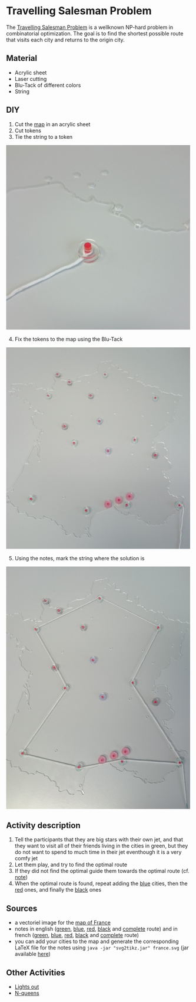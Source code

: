 # Travelling Salesman Problem

The [Travelling Salesman Problem](https://en.wikipedia.org/wiki/Travelling_salesman_problem) is a wellknown NP-hard problem in combinatorial optimization. The goal is to find the shortest possible route that visits each city and returns to the origin city.

## Material
  - Acrylic sheet
  - Laser cutting
  - Blu-Tack of different colors
  - String

## DIY
  1. Cut the [map](https://github.com/mpelleau/FunCS/tree/master/TSP/france.svg) in an acrylic sheet
  2. Cut tokens
  3. Tie the string to a token
  
  ![Start token](https://raw.githubusercontent.com/mpelleau/FunCS/master/TSP/pictures/DSC_0030.JPG)
  
  4. Fix the tokens to the map using the Blu-Tack
  
  ![Tokens ready](https://raw.githubusercontent.com/mpelleau/FunCS/master/TSP/pictures/DSC_0031.JPG)
  
  5. Using the notes, mark the string where the solution is
  
  ![Activity ready](https://raw.githubusercontent.com/mpelleau/FunCS/master/TSP/pictures/DSC_0032.JPG)
  
## Activity description
  1. Tell the participants that they are big stars with their own jet, and that they want to visit all of their friends living in the cities in green, but they do not want to spend to much time in their jet eventhough it is a very comfy jet
  2. Let them play, and try to find the optimal route
  3. If they did not find the optimal guide them towards the optimal route (cf. [note](https://github.com/mpelleau/FunCS/tree/master/TSP/en/noteGreen.pdf))
  4. When the optimal route is found, repeat adding the [blue](https://github.com/mpelleau/FunCS/tree/master/TSP/en/noteBlue.pdf) cities, then the [red](https://github.com/mpelleau/FunCS/tree/master/TSP/en/noteRed.pdf) ones, and finally the [black](https://github.com/mpelleau/FunCS/tree/master/TSP/en/noteBlack.pdf) ones

## Sources
  - a vectoriel image for the [map of France](https://github.com/mpelleau/FunCS/tree/master/TSP/france.svg)
  - notes in english ([green](https://github.com/mpelleau/FunCS/tree/master/TSP/en/noteGreen.pdf), [blue](https://github.com/mpelleau/FunCS/tree/master/TSP/en/noteBlue.pdf), [red](https://github.com/mpelleau/FunCS/tree/master/TSP/en/noteRed.pdf), [black](https://github.com/mpelleau/FunCS/tree/master/TSP/en/noteBlack.pdf) and [complete](https://github.com/mpelleau/FunCS/tree/master/TSP/en/noteComplete.pdf) route) and in french ([green](https://github.com/mpelleau/FunCS/tree/master/TSP/fr/ficheVert.pdf), [blue](https://github.com/mpelleau/FunCS/tree/master/TSP/fr/ficheBleu.pdf), [red](https://github.com/mpelleau/FunCS/tree/master/TSP/fr/ficheRouge.pdf), [black](https://github.com/mpelleau/FunCS/tree/master/TSP/fr/ficheNoir.pdf) and [complete](https://github.com/mpelleau/FunCS/tree/master/TSP/fr/ficheComplet.pdf) route)
  - you can add your cities to the map and generate the corresponding LaTeX file for the notes using `java -jar "svg2tikz.jar" france.svg` (jar available [here](https://github.com/mpelleau/FunCS/tree/master/TSP/svg2tikz/svg2tikz.jar))

## Other Activities
  - [Lights out](https://github.com/mpelleau/FunCS/tree/master/LightsOut)
  - [N-queens](https://github.com/mpelleau/FunCS/tree/master/N-queens)
